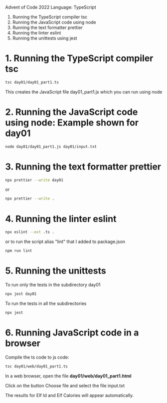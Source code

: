 Advent of Code 2022
Language: TypeScript

1. Running the TypeScript compiler tsc
2. Running the JavaScript code using node
3. Running the text formatter prettier
4. Running the linter eslint
5. Running the unittests using jest

# 1. Running the TypeScript compiler tsc

```bash
tsc day01/day01_part1.ts
```

This creates the JavaScript file day01_part1.js which you can run using node

# 2. Running the JavaScript code using node: Example shown for day01

```bash
node day01/day01_part1.js day01/input.txt
```

# 3. Running the text formatter prettier

```bash
npx prettier --write day01
```

or

```bash
npx prettier --write .
```

# 4. Running the linter eslint

```bash
npx eslint --ext .ts .
```

or to run the script alias "lint" that I added to package.json

```bash
npm run lint
```

# 5. Running the unittests

To run only the tests in the subdirectory day01

```bash
npx jest day01
```

To run the tests in all the subdirectories

```bash
npx jest
```

# 6. Running JavaScript code in a browser

Compile the ts code to js code:

```bash
tsc day01/web/day01_part1.ts
```

In a web browser, open the file **day01/web/day01_part1.html**  

Click on the button Choose file and select the file input.txt  

The results for Elf Id and Elf Calories will appear automatically.


